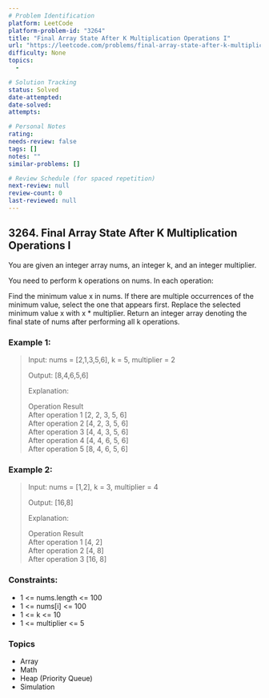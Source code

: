 ```yaml
---
# Problem Identification
platform: LeetCode
platform-problem-id: "3264"
title: "Final Array State After K Multiplication Operations I"
url: "https://leetcode.com/problems/final-array-state-after-k-multiplication-operations-i/"
difficulty: None
topics:
  -

# Solution Tracking
status: Solved
date-attempted:
date-solved:
attempts:

# Personal Notes
rating:
needs-review: false
tags: []
notes: ""
similar-problems: []

# Review Schedule (for spaced repetition)
next-review: null
review-count: 0
last-reviewed: null
---
```


## 3264. Final Array State After K Multiplication Operations I
You are given an integer array nums, an integer k, and an integer multiplier.

You need to perform k operations on nums. In each operation:

Find the minimum value x in nums. If there are multiple occurrences of the minimum value, select the one that appears first.
Replace the selected minimum value x with x * multiplier.
Return an integer array denoting the final state of nums after performing all k operations.

### Example 1:

> Input: nums = [2,1,3,5,6], k = 5, multiplier = 2
> 
> Output: [8,4,6,5,6]
> 
> Explanation:
> 
> Operation	Result<br/>
> After operation 1	[2, 2, 3, 5, 6]<br/>
> After operation 2	[4, 2, 3, 5, 6]<br/>
> After operation 3	[4, 4, 3, 5, 6]<br/>
> After operation 4	[4, 4, 6, 5, 6]<br/>
> After operation 5	[8, 4, 6, 5, 6]<br/>

### Example 2:

> Input: nums = [1,2], k = 3, multiplier = 4
> 
> Output: [16,8]
> 
> Explanation:
> 
> Operation	Result<br/>
> After operation 1	[4, 2]<br/>
> After operation 2	[4, 8]<br/>
> After operation 3	[16, 8]<br/>
 

### Constraints:

- 1 <= nums.length <= 100
- 1 <= nums[i] <= 100
- 1 <= k <= 10
- 1 <= multiplier <= 5

### Topics

- Array
- Math
- Heap (Priority Queue)
- Simulation

